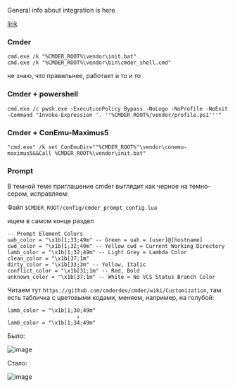 General info about integration is here

[link](https://github.com/cmderdev/cmder/wiki/Seamless-IntelliJ-based-Integration)


### Cmder

```
cmd.exe /k "%CMDER_ROOT%\vendor\init.bat"
cmd.exe /k "%CMDER_ROOT%\vendor\bin\cmder_shell.cmd"
```

не знаю, что правильнее, работает и то и то

### Cmder + powershell

```
cmd.exe /c pwsh.exe -ExecutionPolicy Bypass -NoLogo -NoProfile -NoExit -Command "Invoke-Expression '. ''%CMDER_ROOT%/vendor/profile.ps1'''"
```

### Cmder + ConEmu-Maximus5

```
"cmd.exe" /k set ConEmuDir=""%CMDER_ROOT%"\vendor\conemu-maximus5&&Call %CMDER_ROOT%\vendor\init.bat"
```

### Prompt

В темной теме приглашение cmder выглядит как черное на темно-сером, исправляем:

Файл `$CMDER_ROOT/config/cmder_prompt_config.lua`

ищем в самом конце раздел

```
-- Prompt Element Colors
uah_color = "\x1b[1;33;49m" -- Green = uah = [user]@[hostname]
cwd_color = "\x1b[1;32;49m" -- Yellow cwd = Current Working Directory
lamb_color = "\x1b[1;32;49m" -- Light Grey = Lambda Color
clean_color = "\x1b[37;1m"
dirty_color = "\x1b[33;3m" -- Yellow, Italic
conflict_color = "\x1b[31;1m" -- Red, Bold
unknown_color = "\x1b[37;1m" -- White = No VCS Status Branch Color
```

Читаем тут `https://github.com/cmderdev/cmder/wiki/Customization`, там есть табличка с цветовыми кодами, меняем, например, на голубой:

```
lamb_color = "\x1b[1;30;49m"
                      ↓
lamb_color = "\x1b[1;34;49m"
```

Было:

![image](https://github.com/swasher/notes/assets/1525918/ee805cad-2d6a-4be6-b0a0-d68de520f78a)

Стало:

![image](https://github.com/swasher/notes/assets/1525918/6375170a-863b-4fad-bf3a-f427809873f5)
